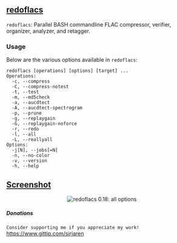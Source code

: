 ## [redoflacs](/sirjaren/redoflacs)
`redoflacs`: Parallel BASH commandline FLAC compressor, verifier, organizer, analyzer, and retagger.

### Usage
Below are the various options available in `redoflacs`:

	redoflacs [operations] [options] [target] ...
	Operations:
	  -c, --compress
	  -C, --compress-notest
	  -t, --test
	  -m, --md5check
	  -a, --aucdtect
	  -A, --aucdtect-spectrogram
	  -p, --prune
	  -g, --replaygain
	  -G, --replaygain-noforce
	  -r, --redo
	  -l, --all
	  -L, --reallyall
	Options:
	  -j[N], --jobs[=N]
	  -n, --no-color
	  -v, --version
	  -h, --help

## [Screenshot](/sirjaren/repository-images/tree/master/redoflacs)
<p align="center">
	<img src="https://raw.github.com/sirjaren/repository-images/master/redoflacs/redoflacs_0.18_all.png" alt="redoflacs 0.18: all options"/>
</p>

##### Donations
`Consider supporting me if you appreciate my work!`
<https://www.gittip.com/sirjaren>
